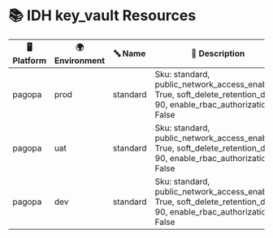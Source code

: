 # 📚 IDH key_vault Resources

| 🖥️ Platform | 🌍 Environment | 🔤 Name | 📝 Description |
|-------------|---------------|---------|----------------|
| pagopa | prod |  standard | Sku: standard, public_network_access_enabled: True, soft_delete_retention_days: 90, enable_rbac_authorization: False |
| pagopa | uat |  standard | Sku: standard, public_network_access_enabled: True, soft_delete_retention_days: 90, enable_rbac_authorization: False |
| pagopa | dev |  standard | Sku: standard, public_network_access_enabled: True, soft_delete_retention_days: 90, enable_rbac_authorization: False |
